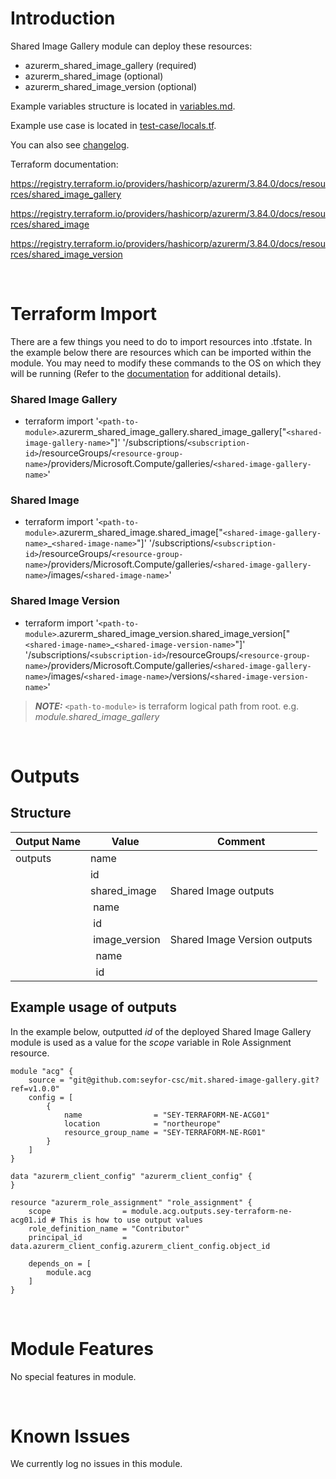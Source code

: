 # Introduction
Shared Image Gallery module can deploy these resources:
* azurerm_shared_image_gallery (required)
* azurerm_shared_image (optional)
* azurerm_shared_image_version (optional)

Example variables structure is located in [variables.md](variables.md).

Example use case is located in [test-case/locals.tf](test-case/locals.tf).

You can also see [changelog](changelog.md).

Terraform documentation:

https://registry.terraform.io/providers/hashicorp/azurerm/3.84.0/docs/resources/shared_image_gallery

https://registry.terraform.io/providers/hashicorp/azurerm/3.84.0/docs/resources/shared_image

https://registry.terraform.io/providers/hashicorp/azurerm/3.84.0/docs/resources/shared_image_version

&nbsp;

# Terraform Import
There are a few things you need to do to import resources into .tfstate. In the example below there are resources which can be imported within the module. You may need to modify these commands to the OS on which they will be running (Refer to the [documentation](https://developer.hashicorp.com/terraform/cli/commands/import#example-import-into-resource-configured-with-for_each) for additional details).
### Shared Image Gallery
* terraform import '`<path-to-module>`.azurerm_shared_image_gallery.shared_image_gallery["`<shared-image-gallery-name>`"]' '/subscriptions/`<subscription-id>`/resourceGroups/`<resource-group-name>`/providers/Microsoft.Compute/galleries/`<shared-image-gallery-name>`'
### Shared Image
* terraform import '`<path-to-module>`.azurerm_shared_image.shared_image["`<shared-image-gallery-name>`_`<shared-image-name>`"]' '/subscriptions/`<subscription-id>`/resourceGroups/`<resource-group-name>`/providers/Microsoft.Compute/galleries/`<shared-image-gallery-name>`/images/`<shared-image-name>`'
### Shared Image Version
* terraform import '`<path-to-module>`.azurerm_shared_image_version.shared_image_version["`<shared-image-name>`_`<shared-image-version-name>`"]' '/subscriptions/`<subscription-id>`/resourceGroups/`<resource-group-name>`/providers/Microsoft.Compute/galleries/`<shared-image-gallery-name>`/images/`<shared-image-name>`/versions/`<shared-image-version-name>`'

 > **_NOTE:_** `<path-to-module>` is terraform logical path from root. e.g. _module.shared\_image\_gallery_

&nbsp;

# Outputs
## Structure

| Output Name | Value               | Comment                      |
| ----------- | ------------------- | ---------------------------- |
| outputs     | name                |                              |
|             | id                  |                              |
|             | shared_image        | Shared Image outputs         |
|             | &nbsp;name          |                              |
|             | &nbsp;id            |                              |
|             | &nbsp;image_version | Shared Image Version outputs |
|             | &nbsp;&nbsp;name    |                              |
|             | &nbsp;&nbsp;id      |                              |

## Example usage of outputs
In the example below, outputted _id_ of the deployed Shared Image Gallery module is used as a value for the _scope_ variable in Role Assignment resource.
```
module "acg" {
    source = "git@github.com:seyfor-csc/mit.shared-image-gallery.git?ref=v1.0.0"
    config = [
        {
            name                = "SEY-TERRAFORM-NE-ACG01"
            location            = "northeurope"
            resource_group_name = "SEY-TERRAFORM-NE-RG01"
        }
    ]
}

data "azurerm_client_config" "azurerm_client_config" {
}

resource "azurerm_role_assignment" "role_assignment" {
    scope                = module.acg.outputs.sey-terraform-ne-acg01.id # This is how to use output values
    role_definition_name = "Contributor"
    principal_id         = data.azurerm_client_config.azurerm_client_config.object_id

    depends_on = [
        module.acg
    ]
}
```

&nbsp;

# Module Features
No special features in module.

&nbsp;

# Known Issues
We currently log no issues in this module.